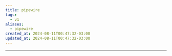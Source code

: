 ```yaml
---
title: pipewire
tags:
  - v1
aliases:
  - pipewire
created_at: 2024-08-11T00:47:32-03:00
updated_at: 2024-08-11T00:47:32-03:00
---
```



---

